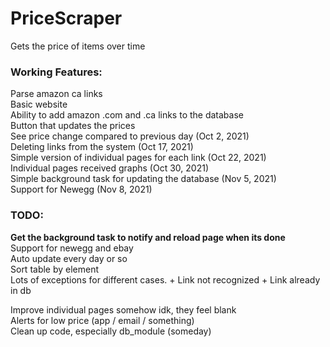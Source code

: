 # PriceScraper
Gets the price of items over time

<h3>Working Features:</h3>
Parse amazon ca links<br>
Basic website<br>
Ability to add amazon .com and .ca links to the database<br>
Button that updates the prices<br>
See price change compared to previous day (Oct 2, 2021)<br>
Deleting links from the system (Oct 17, 2021)<br>
Simple version of individual pages for each link (Oct 22, 2021) <br>
Individual pages received graphs (Oct 30, 2021) <br>
Simple background task for updating the database (Nov 5, 2021) <br>
Support for Newegg (Nov 8, 2021) <br>

<h3>TODO:</h3>
<b>Get the background task to notify and reload page when its done</b><br>
Support for newegg and ebay<br>
Auto update every day or so <br>
Sort table by element <br>
Lots of exceptions for different cases.
+ Link not recognized
+ Link already in db

Improve individual pages somehow idk, they feel blank<br>
Alerts for low price (app / email / something) <br>
Clean up code, especially db_module (someday) <br>